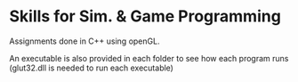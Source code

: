 # Skills for Sim. & Game Programming

Assignments done in C++ using openGL.

An executable is also provided in each folder to see how each program runs (glut32.dll is needed to run each executable)

